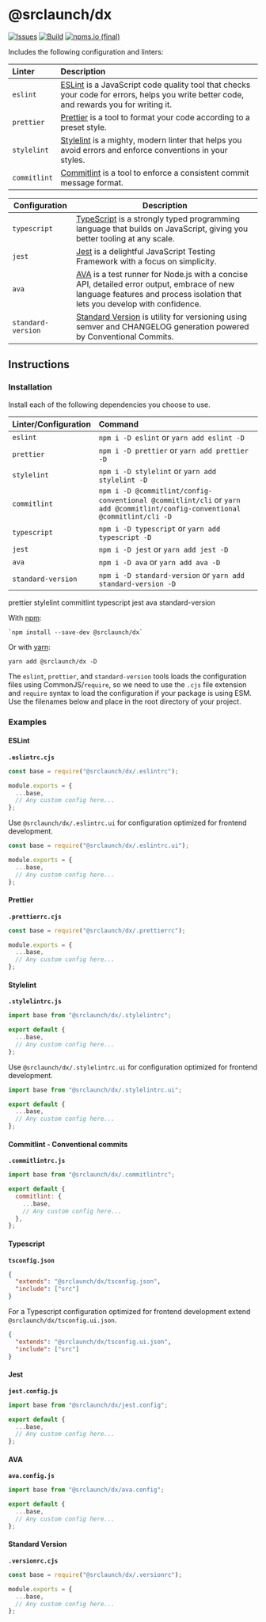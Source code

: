 # @srclaunch/dx

[![Issues](https://img.shields.io/github/issues/srclaunch/dx?label=Issues)](https://github.com/srclaunch/dx/issues) [![Build](https://github.com/srclaunch/dx/actions/workflows/publish.yml/badge.svg)](https://github.com/srclaunch/dx/actions/workflows/publish.yml) [![npms.io (final)](https://img.shields.io/npms-io/final-score/@srclaunch/dx?label=NPMS%20Score)](https://npms.io/search?q=@srclaunch/dx)

Includes the following configuration and linters:

<!-- prettier-ignore -->
| Linter | Description |
|:-------|:------------|
| `eslint` | [ESLint](https://eslint.org/) is a JavaScript code quality tool that checks your code for errors, helps you write better code, and rewards you for writing it. |
| `prettier` | [Prettier](https://prettier.io/) is a tool to format your code according to a preset style. |
| `stylelint` | [Stylelint](https://stylelint.io/) is a mighty, modern linter that helps you avoid errors and enforce conventions in your styles.|
| `commitlint` | [Commitlint](https://commitlint.js.org/) is a tool to enforce a consistent commit message format. |

<!-- prettier-ignore -->
| Configuration | Description  |
| -------| ------------------ |
| `typescript` | [TypeScript](https://www.typescriptlang.org/)  is a strongly typed programming language that builds on JavaScript, giving you better tooling at any scale. |
| `jest` | [Jest](https://jestjs.io/) is a delightful JavaScript Testing Framework with a focus on simplicity. |
| `ava` | [AVA](https://github.com/avajs/ava) is a test runner for Node.js with a concise API, detailed error output, embrace of new language features and process isolation that lets you develop with confidence. |
| `standard-version` | [Standard Version](https://github.com/conventional-changelog/standard-version) is utility for versioning using semver and CHANGELOG generation powered by Conventional Commits. |

## Instructions

### Installation

Install each of the following dependencies you choose to use.

<!-- prettier-ignore -->
| Linter/Configuration | Command |
|:---------------------|:--------|
| `eslint` | `npm i -D eslint` or `yarn add eslint -D` |
| `prettier` | `npm i -D prettier` or `yarn add prettier -D` |
| `stylelint` | `npm i -D stylelint` or `yarn add stylelint -D` |
| `commitlint` | `npm i -D @commitlint/config-conventional @commitlint/cli` or `yarn add @commitlint/config-conventional @commitlint/cli -D` |
| `typescript` | `npm i -D typescript` or `yarn add typescript -D` |
| `jest` | `npm i -D jest` or `yarn add jest -D` |
| `ava` | `npm i -D ava` or `yarn add ava -D` |
| `standard-version` | `npm i -D standard-version` or `yarn add standard-version -D` |

prettier stylelint commitlint typescript jest ava standard-version

With [npm](https://nodejs.org/en/):

    `npm install --save-dev @srclaunch/dx`

Or with [yarn](https://yarnpkg.com/en/docs/install):

    yarn add @srclaunch/dx -D

The `eslint`, `prettier`, and `standard-version` tools loads the configuration files using CommonJS/`require`, so we need to use the `.cjs` file extension and `require` syntax to load the configuration if your package is using ESM. Use the filenames below and place in the root directory of your project.

### Examples

#### ESLint

**`.eslintrc.cjs`**

```js
const base = require("@srclaunch/dx/.eslintrc");

module.exports = {
  ...base,
  // Any custom config here...
};
```

Use `@srclaunch/dx/.eslintrc.ui` for configuration optimized for frontend development.

```js
const base = require("@srclaunch/dx/.eslintrc.ui");

module.exports = {
  ...base,
  // Any custom config here...
};
```

#### Prettier

**`.prettierrc.cjs`**

```js
const base = require("@srclaunch/dx/.prettierrc");

module.exports = {
  ...base,
  // Any custom config here...
};
```

#### Stylelint

**`.stylelintrc.js`**

```js
import base from "@srclaunch/dx/.stylelintrc";

export default {
  ...base,
  // Any custom config here...
};
```

Use `@srclaunch/dx/.stylelintrc.ui` for configuration optimized for frontend development.

```js
import base from "@srclaunch/dx/.stylelintrc.ui";

export default {
  ...base,
  // Any custom config here...
};
```

#### Commitlint - Conventional commits

**`.commitlintrc.js`**

```js
import base from "@srclaunch/dx/.commitlintrc";

export default {
  commitlint: {
    ...base,
    // Any custom config here...
  },
};
```

#### Typescript

**`tsconfig.json`**

```json
{
  "extends": "@srclaunch/dx/tsconfig.json",
  "include": ["src"]
}
```

For a Typescript configuration optimized for frontend development extend `@srclaunch/dx/tsconfig.ui.json`.

```json
{
  "extends": "@srclaunch/dx/tsconfig.ui.json",
  "include": ["src"]
}
```

#### Jest

**`jest.config.js`**

```js
import base from "@srclaunch/dx/jest.config";

export default {
  ...base,
  // Any custom config here...
};
```

#### AVA

**`ava.config.js`**

```js
import base from "@srclaunch/dx/ava.config";

export default {
  ...base,
  // Any custom config here...
};
```

#### Standard Version

**`.versionrc.cjs`**

```js
const base = require("@srclaunch/dx/.versionrc");

module.exports = {
  ...base,
  // Any custom config here...
};
```
